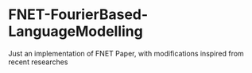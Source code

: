 # FNET-FourierBased-LanguageModelling
Just an implementation of FNET Paper, with modifications inspired from recent researches
